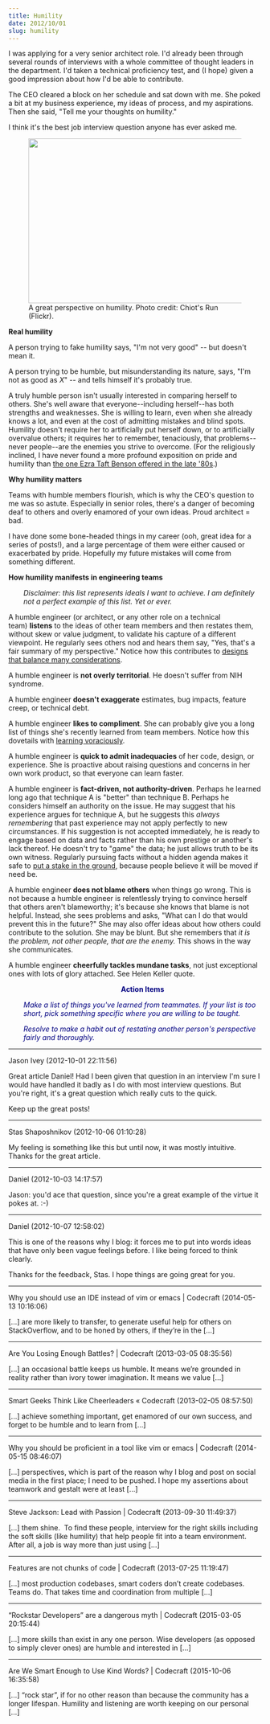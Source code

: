 ```yaml
---
title: Humility
date: 2012/10/01
slug: humility
---
```


I was applying for a very senior architect role. I'd already been through several rounds of interviews with a whole committee of thought leaders in the department. I'd taken a technical proficiency test, and (I hope) given a good impression about how I'd be able to contribute.

The CEO cleared a block on her schedule and sat down with me. She poked a bit at my business experience, my ideas of process, and my aspirations. Then she said, "Tell me your thoughts on humility."

I think it's the best job interview question anyone has ever asked me.

<figure><img title="humble tasks" src="http://farm3.staticflickr.com/2785/4408808405_4460d0e7be.jpg" alt="" width="500" height="328" /><figcaption>A great perspective on humility. Photo credit: Chiot's Run (Flickr).</figcaption></figure>

<strong>Real humility</strong>

A person trying to fake humility says, "I'm not very good" -- but doesn't mean it.

A person trying to be humble, but misunderstanding its nature, says, "I'm not as good as <em>X</em>" -- and tells himself it's probably true.

A truly humble person <!--more-->isn't usually interested in comparing herself to others. She's well aware that everyone--including herself--has both strengths and weaknesses. She is willing to learn, even when she already knows a lot, and even at the cost of admitting mistakes and blind spots. Humility doesn't require her to artificially put herself down, or to artificially overvalue others; it requires her to remember, tenaciously, that problems--never people--are the enemies you strive to overcome. (For the religiously inclined, I have never found a more profound exposition on pride and humility than <a href="http://www.lds.org/ensign/1989/05/beware-of-pride?lang=eng&query=ezra+taft+benson+pride" target="_blank">the one Ezra Taft Benson offered in the late '80s</a>.)

<strong>Why humility matters</strong>

Teams with humble members flourish, which is why the CEO's question to me was so astute. Especially in senior roles, there's a danger of becoming deaf to others and overly enamored of your own ideas. Proud architect = bad.

I have done some bone-headed things in my career (ooh, great idea for a series of posts!), and a large percentage of them were either caused or exacerbated by pride. Hopefully my future mistakes will come from something different.

<strong>How humility manifests in engineering teams</strong>
<p style="padding-left:30px;"><em>Disclaimer: this list represents ideals I want to achieve. I am definitely not a perfect example of this list. Yet or ever.</em></p>
A humble engineer (or architect, or any other role on a technical team) <strong>listens</strong> to the ideas of other team members and then restates them, without skew or value judgment, to validate his capture of a different viewpoint. He regularly sees others nod and hears them say, "Yes, that's a fair summary of my perspective." Notice how this contributes to <a title="Good Code Is Balanced" href="good-code-is-balanced.md">designs that balance many considerations</a>.

A humble engineer is <strong>not overly territorial</strong>. He doesn't suffer from NIH syndrome.

A humble engineer <strong>doesn't exaggerate</strong> estimates, bug impacts, feature creep, or technical debt.

A humble engineer <strong>likes to compliment</strong>. She can probably give you a long list of things she's recently learned from team members. Notice how this dovetails with <a title="Julie Jones: Learn voraciously." href="julie-jones-learn-voraciously.md">learning voraciously</a>.

A humble engineer is <strong>quick to admit inadequacies</strong> of her code, design, or experience. She is proactive about raising questions and concerns in her own work product, so that everyone can learn faster.

A humble engineer is <strong>fact-driven, not authority-driven</strong>. Perhaps he learned long ago that technique A is "better" than technique B. Perhaps he considers himself an authority on the issue. He may suggest that his experience argues for technique A, but he suggests this <em>always remembering</em> that past experience may not apply perfectly to new circumstances. If his suggestion is not accepted immediately, he is ready to engage based on data and facts rather than his own prestige or another's lack thereof. He doesn't try to "game" the data; he just allows truth to be its own witness. Regularly pursuing facts without a hidden agenda makes it safe to <a title="Don Kleinschnitz: Put a stake in the ground." href="don-kleinschnitz-stake.md">put a stake in the ground</a>, because people believe it will be moved if need be.

A humble engineer <strong>does not blame others</strong> when things go wrong. This is not because a humble engineer is relentlessly trying to convince herself that others aren't blameworthy; it's because she knows that blame is not helpful. Instead, she sees problems and asks, "What can I do that would prevent this in the future?" She may also offer ideas about how others could contribute to the solution. She may be blunt. But she remembers that <em>it is the problem, not other people, that are the enemy.</em> This shows in the way she communicates.

A humble engineer <strong>cheerfully tackles mundane tasks</strong>, not just exceptional ones with lots of glory attached. See Helen Keller quote.
<p style="padding-left:30px;text-align:center;"><strong><span style="color:#000080;">Action Items</span></strong></p>
<p style="padding-left:30px;"><em><span style="color:#000080;">Make a list of things you've learned from teammates. If your list is too short, pick something specific where you are willing to be taught.</span></em></p>
<p style="padding-left:30px;"><em><span style="color:#000080;">Resolve to make a habit out of restating another person's perspective fairly and thoroughly.</span></em></p>

---

Jason Ivey (2012-10-01 22:11:56)

Great article Daniel!  Had I been given that question in an interview I'm sure I would have handled it badly as I do with most interview questions.  But you're right, it's a great question which really cuts to the quick. 

Keep up the great posts!

---

Stas Shaposhnikov (2012-10-06 01:10:28)

My feeling is something like this but until now, it was mostly intuitive. Thanks for the great article.

---

Daniel (2012-10-03 14:17:57)

Jason: you'd ace that question, since you're a great example of the virtue it pokes at. :-)

---

Daniel (2012-10-07 12:58:02)

This is one of the reasons why I blog: it forces me to put into words ideas that have only been vague feelings before. I like being forced to think clearly.

Thanks for the feedback, Stas. I hope things are going great for you.

---

Why you should use an IDE instead of vim or emacs | Codecraft (2014-05-13 10:16:06)

[…] are more likely to transfer, to generate useful help for others on StackOverflow, and to be honed by others, if they’re in the […]

---

Are You Losing Enough Battles? | Codecraft (2013-03-05 08:35:56)

[...] an occasional battle keeps us humble. It means we’re grounded in reality rather than ivory tower imagination. It means we value [...]

---

Smart Geeks Think Like Cheerleaders &laquo; Codecraft (2013-02-05 08:57:50)

[...] achieve something important, get enamored of our own success, and forget to be humble and to learn from [...]

---

Why you should be proficient in a tool like vim or emacs | Codecraft (2014-05-15 08:46:07)

[…] perspectives, which is part of the reason why I blog and post on social media in the first place; I need to be pushed. I hope my assertions about teamwork and gestalt were at least […]

---

Steve Jackson: Lead with Passion | Codecraft (2013-09-30 11:49:37)

[…] them shine.  To find these people, interview for the right skills including the soft skills (like humility) that help people fit into a team environment.  After all, a job is way more than just using […]

---

Features are not chunks of code | Codecraft (2013-07-25 11:19:47)

[…] most production codebases, smart coders don’t create codebases. Teams do. That takes time and coordination from multiple […]

---

&#8220;Rockstar Developers&#8221; are a dangerous myth | Codecraft (2015-03-05 20:15:44)

[…] more skills than exist in any one person. Wise developers (as opposed to simply clever ones) are humble and interested in […]

---

Are We Smart Enough to Use Kind Words? | Codecraft (2015-10-06 16:35:58)

[…] “rock star”, if for no other reason than because the community has a longer lifespan. Humility and listening are worth keeping on our personal […]